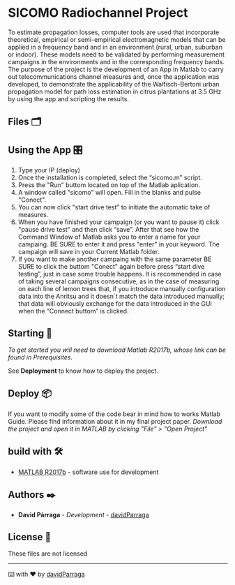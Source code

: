 # SICOMO Radiochannel Project

To estimate propagation losses, computer tools are used that incorporate theoretical, empirical or semi-empirical electromagnetic models that can be applied in a frequency band 
and in an environment (rural, urban, suburban or indoor). These models need to be validated by performing measurement campaigns in the environments and in the corresponding 
frequency bands. The purpose of the project is the development of an App in Matlab to carry out telecommunications channel measures and, once the application was developed,
to demonstrate the applicability of the Walfisch-Bertoni urban propagation model for path loss estimation in citrus plantations at 3.5 GHz by using the app and scripting the 
results.

## Files 🗂

## Using the App 🎛

1. Type your IP (deploy)
2. Once the installation is completed, select the “sicomo.m” script.
3. Press the "Run" buttom located on top of the Matlab aplication.
4. A window called "sicomo" will open. Fill in the blanks and pulse "Conect".
5. You can now click "start drive test" to initiate the automatic take of measures.
6. When you have finished your campaign (or you want to pause it) click "pause drive test" and then click “save”. After that see how the Command Window of Matlab asks you to enter
   a name for your campaing. BE SURE to enter it and press "enter" in your keyword. The campaign will save in your Current Matlab folder.
7. If you want to make another campaing with the same parameter BE SURE to click the buttom "Conect" again before press “start dive testing”, just in case some trouble happens.
   It is recommended in case of taking several campaigns consecutive, as in the case of measuring on each line of lemon trees that, if you introduce manually configuration data into 
   the Anritsu and it doesn´t match the data introduced manually; that data will obviously exchange for the data introduced in the GUI when the “Connect buttom” is clicked.

## Starting 🚀

_To get started you will need to download Matlab R2017b, whose link can be found in Prerequisites._

See **Deployment** to know how to deploy the project.

## Deploy 📦

If you want to modify some of the code bear in mind how to works Matlab Guide. Please find information about it in my final project paper.
_Download the project and open it in MATLAB by clicking "File" > "Open Project"_

## build with 🛠️

* [MATLAB R2017b](https://es.mathworks.com/campaigns/products/trials.html?ef_id=Cj0KCQjw8p2MBhCiARIsADDUFVFEihuTYVBFAEFeiMFJe9wna2m5IM-8cgsttCVmTuGSx-QZxr7Y6nEaAnf3EALw_wcB:G:s&s_kwcid=AL!8664!3!252706741089!p!!g!!matlab%20descargar&s_eid=ppc_27405573562&q=matlab%20descargar&gclid=Cj0KCQjw8p2MBhCiARIsADDUFVFEihuTYVBFAEFeiMFJe9wna2m5IM-8cgsttCVmTuGSx-QZxr7Y6nEaAnf3EALw_wcB) - software use for development

## Authors ✒️

* **David Párraga** - *Development* - [davidParraga](https://github.com/davidParraga)

## License 📄

These files are not licensed

---
⌨️ with ❤️ by [davidParraga](https://github.com/davidParraga)

